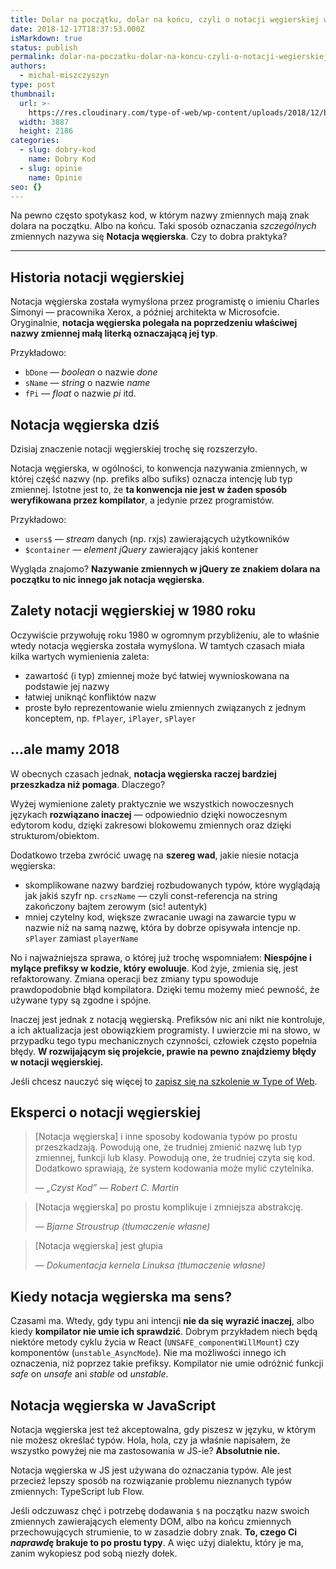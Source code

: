 ```yaml
---
title: Dolar na początku, dolar na końcu, czyli o notacji węgierskiej w JS
date: 2018-12-17T18:37:53.000Z
isMarkdown: true
status: publish
permalink: dolar-na-poczatku-dolar-na-koncu-czyli-o-notacji-wegierskiej-w-js
authors:
  - michal-miszczyszyn
type: post
thumbnail:
  url: >-
    https://res.cloudinary.com/type-of-web/wp-content/uploads/2018/12/black-and-white-blur-book-164821.jpg
  width: 3887
  height: 2186
categories:
  - slug: dobry-kod
    name: Dobry Kod
  - slug: opinie
    name: Opinie
seo: {}
---
```


Na pewno często spotykasz kod, w którym nazwy zmiennych mają znak dolara na początku. Albo na końcu. Taki sposób oznaczania _szczególnych_ zmiennych nazywa się **Notacja węgierska**. Czy to dobra praktyka?

---

## Historia notacji węgierskiej

Notacja węgierska została wymyślona przez programistę o imieniu Charles Simonyi — pracownika Xerox, a później architekta w Microsofcie. Oryginalnie, **notacja węgierska polegała na poprzedzeniu właściwej nazwy zmiennej małą literką oznaczającą jej typ**.

Przykładowo:

- `bDone` — _boolean_ o nazwie _done_
- `sName` — _string_ o nazwie _name_
- `fPi` — _float_ o nazwie _pi_
  itd.

## Notacja węgierska dziś

Dzisiaj znaczenie notacji węgierskiej trochę się rozszerzyło.

<p class="important">Notacja węgierska, w ogólności, to konwencja nazywania zmiennych, w której część nazwy (np. prefiks albo sufiks) oznacza intencję lub typ zmiennej. Istotne jest to, że <strong>ta konwencja nie jest w żaden sposób weryfikowana przez kompilator</strong>, a jedynie przez programistów.</p>

Przykładowo:

- `users$` — _stream_ danych (np. rxjs) zawierających użytkowników
- `$container` — _element jQuery_ zawierający jakiś kontener

Wygląda znajomo? **Nazywanie zmiennych w jQuery ze znakiem dolara na początku to nic innego jak notacja węgierska**.

## Zalety notacji węgierskiej w 1980 roku

Oczywiście przywołuję roku 1980 w ogromnym przybliżeniu, ale to właśnie wtedy notacja węgierska została wymyślona. W tamtych czasach miała kilka wartych wymienienia zaleta:

- zawartość (i typ) zmiennej może być łatwiej wywnioskowana na podstawie jej nazwy
- łatwiej uniknąć konfliktów nazw
- proste było reprezentowanie wielu zmiennych związanych z jednym konceptem, np. `fPlayer`, `iPlayer`, `sPlayer`

## …ale mamy 2018

W obecnych czasach jednak, **notacja węgierska raczej bardziej przeszkadza niż pomaga**. Dlaczego?

Wyżej wymienione zalety praktycznie we wszystkich nowoczesnych językach **rozwiązano inaczej** — odpowiednio dzięki nowoczesnym edytorom kodu, dzięki zakresowi blokowemu zmiennych oraz dzięki strukturom/obiektom.

Dodatkowo trzeba zwrócić uwagę na **szereg wad**, jakie niesie notacja węgierska:

- skomplikowane nazwy bardziej rozbudowanych typów, które wyglądają jak jakiś szyfr np. `crszName` — czyli const-referencja na string zakończony bajtem zerowym (sic! autentyk)
- mniej czytelny kod, większe zwracanie uwagi na zawarcie typu w nazwie niż na samą nazwę, która by dobrze opisywała intencje np. `sPlayer` zamiast `playerName`

No i najważniejsza sprawa, o której już trochę wspomniałem: **Niespójne i mylące prefiksy w kodzie, który ewoluuje**. Kod żyje, zmienia się, jest refaktorowany. Zmiana operacji bez zmiany typu spowoduje prawdopodobnie błąd kompilatora. Dzięki temu możemy mieć pewność, że używane typy są zgodne i spójne.

Inaczej jest jednak z notacją węgierską. Prefiksów nic ani nikt nie kontroluje, a ich aktualizacja jest obowiązkiem programisty. I uwierzcie mi na słowo, w przypadku tego typu mechanicznych czynności, człowiek często popełnia błędy. **W rozwijającym się projekcie, prawie na pewno znajdziemy błędy w notacji węgierskiej.**

Jeśli chcesz nauczyć się więcej to <a href="https://szkolenia.typeofweb.com/" target="_blank">zapisz się na szkolenie w Type of Web</a>.

## Eksperci o notacji węgierskiej

<blockquote>
<p>
  [Notacja węgierska] i inne sposoby kodowania typów po prostu przeszkadzają. Powodują one, że trudniej zmienić nazwę lub typ zmiennej, funkcji lub klasy. Powodują one, że trudniej czyta się kod. Dodatkowo sprawiają, że system kodowania może mylić czytelnika.
</p>
<footer>
— <cite>„Czyst Kod” — Robert C. Martin</cite>
</footer>
</blockquote>

<blockquote>
<p>
  [Notacja węgierska] po prostu komplikuje i zmniejsza abstrakcję.
</p>
<footer>
— <cite>Bjarne Stroustrup (tłumaczenie własne)</cite>
</footer>
</blockquote>

<blockquote>
<p>
  [Notacja węgierska] jest głupia
</p>
<footer>
— <cite>Dokumentacja kernela Linuksa (tłumaczenie własne)</cite>
</footer>
</blockquote>

## Kiedy notacja węgierska ma sens?

Czasami ma. Wtedy, gdy typu ani intencji **nie da się wyrazić inaczej**, albo kiedy **kompilator nie umie ich sprawdzić**. Dobrym przykładem niech będą niektóre metody cyklu życia w React (`UNSAFE_componentWillMount`) czy komponentów (`unstable_AsyncMode`). Nie ma możliwości innego ich oznaczenia, niż poprzez takie prefiksy. Kompilator nie umie odróżnić funkcji _safe_ on _unsafe_ ani _stable_ od _unstable_.

## Notacja węgierska w JavaScript

Notacja węgierska jest też akceptowalna, gdy piszesz w języku, w którym nie możesz określać typów. Hola, hola, czy ja właśnie napisałem, że wszystko powyżej nie ma zastosowania w JS-ie? **Absolutnie nie.**

Notacja węgierska w JS jest używana do oznaczania typów. Ale jest przecież lepszy sposób na rozwiązanie problemu nieznanych typów zmiennych: TypeScript lub Flow.

Jeśli odczuwasz chęć i potrzebę dodawania `$` na początku nazw swoich zmiennych zawierających elementy DOM, albo na końcu zmiennych przechowujących strumienie, to w zasadzie dobry znak. **To, czego Ci _naprawdę_ brakuje to po prostu typy**. A więc użyj dialektu, który je ma, zanim wykopiesz pod sobą niezły dołek.
